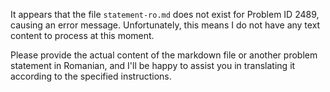 It appears that the file `statement-ro.md` does not exist for Problem ID 2489, causing an error message. Unfortunately, this means I do not have any text content to process at this moment.

Please provide the actual content of the markdown file or another problem statement in Romanian, and I'll be happy to assist you in translating it according to the specified instructions.